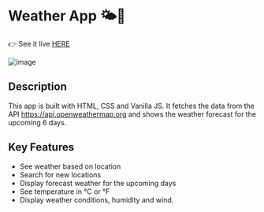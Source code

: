 # Weather App 🌤️📱

👉 See it live [HERE](https://melodious-douhua-11b92a.netlify.app/)

![image](https://user-images.githubusercontent.com/109100764/211618569-9a009625-b26e-4f9c-9da6-6759f4911c55.png)


## Description
This app is built with HTML, CSS and Vanilla JS. It fetches the data from the API https://api.openweathermap.org and shows the weather forecast for the upcoming 6 days.

## Key Features
- See weather based on location
- Search for new locations
- Display forecast weather for the upcoming days
- See temperature in °C or °F
- Display weather conditions, humidity and wind.
